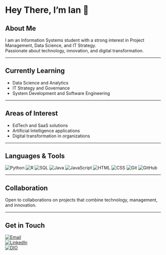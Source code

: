 # Hey There, I’m Ian 👋

## About Me
I am an Information Systems student with a strong interest in Project Management, Data Science, and IT Strategy.  
Passionate about technology, innovation, and digital transformation.

---

## Currently Learning
- Data Science and Analytics  
- IT Strategy and Governance  
- System Development and Software Engineering  

---

## Areas of Interest
- EdTech and SaaS solutions  
- Artificial Intelligence applications  
- Digital transformation in organizations  

---

## Languages & Tools

![Python](https://img.shields.io/badge/Python-Intermediate-blue?logo=python&logoColor=white)
![R](https://img.shields.io/badge/R-Beginner-blue?logo=r&logoColor=white)
![SQL](https://img.shields.io/badge/SQL-Intermediate-4479A1?logo=mysql&logoColor=white)
![Java](https://img.shields.io/badge/Java-Intermediate-red?logo=java&logoColor=white)
![JavaScript](https://img.shields.io/badge/JavaScript-Basic-yellow?logo=javascript&logoColor=black)
![HTML](https://img.shields.io/badge/HTML-Intermediate-orange?logo=html5&logoColor=white)
![CSS](https://img.shields.io/badge/CSS-Intermediate-blue?logo=css3&logoColor=white)
![Git](https://img.shields.io/badge/Git-Intermediate-orange?logo=git&logoColor=white)
![GitHub](https://img.shields.io/badge/GitHub-Intermediate-black?logo=github&logoColor=white)

---

## Collaboration

Open to collaborations on projects that combine technology, management, and innovation.

---

## Get in Touch

[![Email](https://img.shields.io/badge/Email-ianivo.pro@gmail.com-red?logo=gmail&logoColor=white)](mailto:ianivo.pro@gmail.com)  
[![LinkedIn](https://img.shields.io/badge/LinkedIn-ianivo-blue?logo=linkedin&logoColor=white)](https://www.linkedin.com/in/ianivo)  
[![DIO](https://img.shields.io/badge/DIO-Profile-7B42BC?logo=azuredevops&logoColor=white)](https://web.dio.me/users/iancordeiroivo?tab=achievements)  

